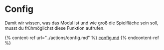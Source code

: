 # Config

Damit wir wissen, was das Modul ist und wie groß die Spielfläche sein soll, musst du frühmöglichst diese Funktion aufrufen.&#x20;

{% content-ref url="../actions/config.md" %}
[config.md](../actions/config.md)
{% endcontent-ref %}
